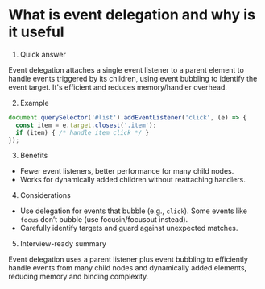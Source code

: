 # What is event delegation and why is it useful

1. Quick answer

Event delegation attaches a single event listener to a parent element to handle events triggered by its children, using event bubbling to identify the event target. It's efficient and reduces memory/handler overhead.

2. Example

```js
document.querySelector('#list').addEventListener('click', (e) => {
  const item = e.target.closest('.item');
  if (item) { /* handle item click */ }
});
```

3. Benefits

- Fewer event listeners, better performance for many child nodes.
- Works for dynamically added children without reattaching handlers.

4. Considerations

- Use delegation for events that bubble (e.g., `click`). Some events like `focus` don’t bubble (use focusin/focusout instead).
- Carefully identify targets and guard against unexpected matches.

5. Interview-ready summary

Event delegation uses a parent listener plus event bubbling to efficiently handle events from many child nodes and dynamically added elements, reducing memory and binding complexity.
